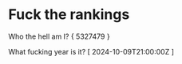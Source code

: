 # Fuck the rankings

Who the hell am I?
{ 5327479 }

What fucking year is it?
[ 2024-10-09T21:00:00Z ]
